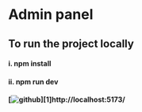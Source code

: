 # Admin panel

## To run the project locally
####  i. npm install
#### ii. npm run dev
#### [![github](https://cloud.githubusercontent.com/assets/17016297/18839843/0e06a67a-83d2-11e6-993a-b35a182500e0.png)][1]http://localhost:5173/

